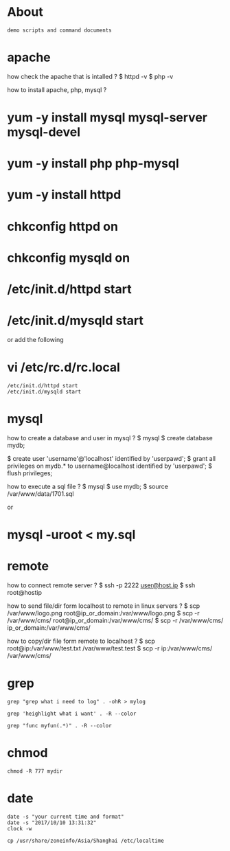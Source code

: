 About
============

	demo scripts and command documents



apache
============

how check the apache that is intalled ?
$ httpd -v
$ php -v

how to install apache, php, mysql ?
# yum -y install mysql mysql-server mysql-devel
# yum -y install php php-mysql
# yum -y install httpd

# chkconfig httpd on
# chkconfig mysqld on
# /etc/init.d/httpd start
# /etc/init.d/mysqld start

or add the following 

# vi /etc/rc.d/rc.local

	/etc/init.d/httpd start
	/etc/init.d/mysqld start



mysql
============

how to create a database and user in mysql ?
$ mysql
$ create database mydb;

$ create user 'username'@'localhost' identified by 'userpawd';
$ grant all privileges on mydb.* to username@localhost identified by 'userpawd';
$ flush privileges;

how to execute a sql file ?
$ mysql
$ use mydb;
$ source /var/www/data/1701.sql

or

# mysql -uroot < my.sql



remote
============

how to connect remote server ?
$ ssh -p 2222 user@host.ip
$ ssh root@hostip

how to send file/dir form localhost to remote in linux servers ?
$ scp /var/www/logo.png root@ip_or_domain:/var/www/logo.png
$ scp -r /var/www/cms/ root@ip_or_domain:/var/www/cms/
$ scp -r /var/www/cms/ ip_or_domain:/var/www/cms/

how to copy/dir file form remote to localhost ?
$ scp root@ip:/var/www/test.txt /var/www/test.test
$ scp -r ip:/var/www/cms/ /var/www/cms/



grep
============

	grep "grep what i need to log" . -ohR > mylog

	grep 'heighlight what i want' . -R --color

	grep "func myfun(.*)" . -R --color



chmod
============

	chmod -R 777 mydir



date
============

	date -s "your current time and format"
	date -s "2017/10/10 13:31:32"
	clock -w

	cp /usr/share/zoneinfo/Asia/Shanghai /etc/localtime





